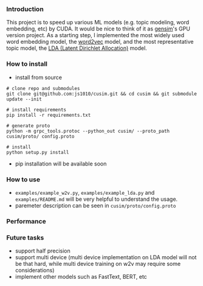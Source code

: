 ### Introduction

This project is to speed up various ML models (e.g. topic modeling, word embedding, etc) by CUDA. It would be nice to think of it as [gensim](https://github.com/RaRe-Technologies/gensim)'s GPU version project. As a starting step, I implemented the most widely used word embedding model, the [word2vec](https://arxiv.org/pdf/1301.3781.pdf) model, and the most representative topic model, the [LDA (Latent Dirichlet Allocation)](https://www.jmlr.org/papers/volume3/blei03a/blei03a.pdf) model.

### How to install

- install from source

```shell
# clone repo and submodules
git clone git@github.com:js1010/cusim.git && cd cusim && git submodule update --init

# install requirements
pip install -r requirements.txt

# generate proto
python -m grpc_tools.protoc --python_out cusim/ --proto_path cusim/proto/ config.proto

# install
python setup.py install
```

- pip installation will be available soon

### How to use

- `examples/example_w2v.py`, `examples/example_lda.py` and `examples/README.md` will be very helpful to understand the usage.
- paremeter description can be seen in `cusim/proto/config.proto`

### Performance


### Future tasks

- support half precision
- support multi device (multi device implementation on LDA model will not be that hard, while multi device training on w2v may require some considerations)
- implement other models such as FastText, BERT, etc
